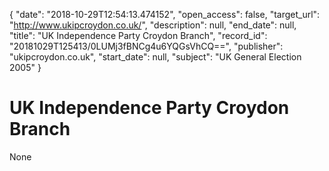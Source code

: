 {
  "date": "2018-10-29T12:54:13.474152", 
  "open_access": false, 
  "target_url": "http://www.ukipcroydon.co.uk/", 
  "description": null, 
  "end_date": null, 
  "title": "UK Independence Party Croydon Branch", 
  "record_id": "20181029T125413/0LUMj3fBNCg4u6YQGsVhCQ==", 
  "publisher": "ukipcroydon.co.uk", 
  "start_date": null, 
  "subject": "UK General Election 2005"
}

# UK Independence Party Croydon Branch

None